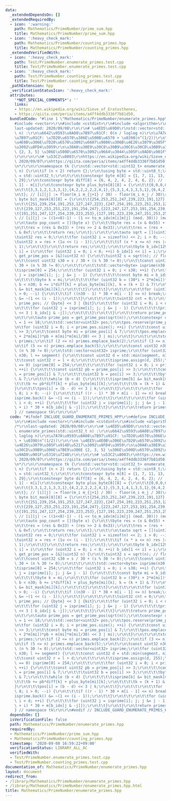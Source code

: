 ```yaml
---
data:
  _extendedDependsOn: []
  _extendedRequiredBy:
  - icon: ':warning:'
    path: Mathematics/PrimeNumber/prime_sum.hpp
    title: Mathematics/PrimeNumber/prime_sum.hpp
  - icon: ':heavy_check_mark:'
    path: Mathematics/PrimeNumber/counting_primes.hpp
    title: Mathematics/PrimeNumber/counting_primes.hpp
  _extendedVerifiedWith:
  - icon: ':heavy_check_mark:'
    path: Test/PrimeNumber.enumerate_primes.test.cpp
    title: Test/PrimeNumber.enumerate_primes.test.cpp
  - icon: ':heavy_check_mark:'
    path: Test/PrimeNumber.counting_primes.test.cpp
    title: Test/PrimeNumber.counting_primes.test.cpp
  _pathExtension: hpp
  _verificationStatusIcon: ':heavy_check_mark:'
  attributes:
    '*NOT_SPECIAL_COMMENTS*': ''
    links:
    - https://en.wikipedia.org/wiki/Sieve_of_Eratosthenes,
    - https://qiita.com/peria/items/a4ff4ddb3336f7b81d50,
  bundledCode: "#line 1 \"Mathematics/PrimeNumber/enumerate_primes.hpp\"\n\n\n\r\n\
    #include <vector>\r\n#include <cstdint>\r\n#include <algorithm>\r\n\r\n/*\r\n\
    last-updated: 2020/09/08\r\n\r\n# \u4ED5\u69D8\r\nstd::vector<std::uint32_t> enumerate_primes(std::uint32_t\
    \ n) :\r\n\u6642\u9593\u8A08\u7B97\u91CF: O(n / loglog n)\r\n\u7A7A\u9593\u8A08\
    \u7B97\u91CF: \u7D20\u6570\u306E\u500B\u6570 + \u0398(n^(1/2))\r\n\r\nn \u4EE5\
    \u4E0B\u306E\u7D20\u6570\u3092\u6607\u9806\u306B\u4E26\u3079\u305F\u914D\u5217\
    \u3092\u8FD4\u3059\r\n\u30A8\u30E9\u30C8\u30B9\u30C6\u30CD\u30B9\u306E\u7BE9\u306E\
    \ {2, 3, 5} \u306E\u500D\u6570\u3092\u9664\u3044\u305F\u9AD8\u901F\u5316\u7248\
    \r\n\r\n\r\n# \u53C2\u8003\r\nhttps://en.wikipedia.org/wiki/Sieve_of_Eratosthenes,\
    \ 2020/09/07\r\nhttps://qiita.com/peria/items/a4ff4ddb3336f7b81d50, 2020/09/08\r\
    \n*/\r\n\r\nnamespace tk {\r\nstd::vector<std::uint32_t> enumerate_primes(std::uint32_t\
    \ n) {\r\n\tif (n < 2) return {};\r\n\tusing byte = std::uint8_t;\r\n\tusing uint32\
    \ = std::uint32_t;\r\n\t\r\n\tconstexpr byte m[8] = {1, 7, 11, 13, 17, 19, 23,\
    \ 29};\r\n\tconstexpr byte diff[8] = {6, 4, 2, 4, 2, 4, 6, 2}; // [i] := m[i +\
    \ 1] - m[i]\r\n\tconstexpr byte plus_byte[8][8] = {\r\n\t\t{0,0,0,0,0,0,0,1},{1,1,1,0,1,1,1,1},{2,2,0,2,0,2,2,1},{3,1,1,2,1,1,3,1},\r\
    \n\t\t{3,3,1,2,1,3,3,1},{4,2,2,2,2,2,4,1},{5,3,1,4,1,3,5,1},{6,4,2,4,2,4,6,1},\r\
    \n\t}; // [i][j] := floor(m_i m_{j+1} / 30) - floor(m_i m_j / 30)\r\n\tconstexpr\
    \ byte bit_mask[8][8] = {\r\n\t\t{254,253,251,247,239,223,191,127},{253,223,239,254,127,247,251,191},\r\
    \n\t\t{251,239,254,191,253,127,247,223},{247,254,191,223,251,253,127,239},\r\n\
    \t\t{239,127,253,251,223,191,254,247},{223,247,127,253,191,254,239,251},\r\n\t\
    \t{191,251,247,127,254,239,223,253},{127,191,223,239,247,251,253,254},\r\n\t};\
    \ // [i][j] := ((1<<8)-1) - (1 << to_m_idx(m[i]m[j] (mod. 30))) (mod. 8))\r\n\t\
    \r\n\tauto pop_count = [](byte x) {\r\n\t\tbyte res = (x & 0x55) + (x >> 1 & 0x55);\r\
    \n\t\tres = (res & 0x33) + (res >> 2 & 0x33);\r\n\t\tres = (res + (res >> 4))\
    \ & 0xf;\r\n\t\treturn res;\r\n\t};\r\n\t\r\n\tauto sqrt = [](uint32 n) {\r\n\t\
    \tuint32 res = 0;\r\n\t\tfor (uint32 i = sizeof(n) << 2; i > 0; --i) {\r\n\t\t\
    \tuint32 x = res + (1u << (i - 1));\r\n\t\t\tif (x * x <= n) res |= 1u << (i -\
    \ 1);\r\n\t\t}\r\n\t\treturn res;\r\n\t};\r\n\t\r\n\tbyte b_idx[129]; // [1 <<\
    \ i] = i\r\n\tfor (uint32 i = 0; i < 8; ++i) b_idx[1 << i] = i;\r\n\t\r\n\tauto\
    \ get_prime_pos = [&](uint32 n) {\r\n\t\tuint32 s = sqrt(n); // floor(sqrt(n))\r\
    \n\t\tconst uint32 s30 = s / 30 + (s % 30 != 0);\r\n\t\tconst uint32 n30 = n /\
    \ 30 + (n % 30 != 0);\r\n\t\t\r\n\t\tstd::vector<byte> isprime(n30, 255);\r\n\t\
    \tisprime[0] = 254;\r\n\t\tfor (uint32 i = 0; i < s30; ++i) {\r\n\t\t\tfor (byte\
    \ j = isprime[i]; j; j &= j - 1) {\r\n\t\t\t\tconst byte mi = b_idx[j & -j];\r\
    \n\t\t\t\tbyte k = mi;\r\n\t\t\t\tfor (uint32 b = (30*i + 2*m[mi])*i + m[mi]*m[mi]/30;\
    \ b < n30; b += i*diff[k] + plus_byte[mi][k], k = (k + 1) & 7)\r\n\t\t\t\t\tisprime[b]\
    \ &= bit_mask[mi][k];\r\n\t\t\t}\r\n\t\t}\r\n\t\t\r\n\t\tfor (uint32 i = 8; i\
    \ > 0; --i) {\r\n\t\t\tif ((n30 - 1) * 30 + m[i - 1] <= n) break;\r\n\t\t\tisprime.back()\
    \ &= ~(1 << (i - 1));\r\n\t\t}\r\n\t\t\r\n\t\tuint32 cnt = 0;\r\n\t\tstd::vector<uint32>\
    \ prime_pos; // {byte} << 3 | {bit}\r\n\t\tfor (uint32 i = 0; i < n30; ++i) {\r\
    \n\t\t\tfor (uint32 j = isprime[i]; j; j &= j - 1) {\r\n\t\t\t\tprime_pos.emplace_back(i\
    \ << 3 | b_idx[j & -j]);\r\n\t\t\t}\r\n\t\t}\r\n\t\treturn prime_pos;\r\n\t};\r\
    \n\t\r\n\tauto prime_pos = get_prime_pos(sqrt(n));\r\n\tconstexpr uint32 segment\
    \ = 1 << 18;\r\n\tstd::vector<uint32> pos;\r\n\tpos.reserve(prime_pos.size());\r\
    \n\tfor (uint32 i = 0; i < prime_pos.size(); ++i) {\r\n\t\tconst uint32 pb = prime_pos[i]\
    \ >> 3;\r\n\t\tconst byte mi = prime_pos[i] & 7;\r\n\t\tpos.emplace_back(((30*pb\
    \ + 2*m[mi])*pb + m[mi]*m[mi]/30) << 3 | mi);\r\n\t}\r\n\t\r\n\tstd::vector<uint32>\
    \ primes;\r\n\tif (2 <= n) primes.emplace_back(2);\r\n\tif (3 <= n) primes.emplace_back(3);\r\
    \n\tif (5 <= n) primes.emplace_back(5);\r\n\t\r\n\tconst uint32 n30 = n / 30 +\
    \ (n % 30 != 0);\r\n\tstd::vector<uint32> isprime;\r\n\tfor (uint32 l = 0; l <\
    \ n30; l += segment) {\r\n\t\tconst uint32 d = std::min(segment, n30 - l);\r\n\
    \t\tconst uint32 r = l + d;\r\n\t\t\r\n\t\tisprime.assign(d, 255);\r\n\t\tif (l\
    \ == 0) isprime[0] = 254;\r\n\t\t\r\n\t\tfor (uint32 i = 0; i < prime_pos.size();\
    \ ++i) {\r\n\t\t\tconst uint32 pb = prime_pos[i] >> 3;\r\n\t\t\tconst byte mi\
    \ = prime_pos[i] & 7;\r\n\t\t\tuint32 b = pos[i] >> 3;\r\n\t\t\tbyte k = pos[i]\
    \ & 7;\r\n\t\t\twhile (b < d) {\r\n\t\t\t\tisprime[b] &= bit_mask[mi][k];\r\n\t\
    \t\t\tb += pb*diff[k] + plus_byte[mi][k];\r\n\t\t\t\tk = (k + 1) & 7;\r\n\t\t\t\
    }\r\n\t\t\tpos[i] = (b - d) << 3 | k;\r\n\t\t}\r\n\t\t\r\n\t\tfor (uint32 i =\
    \ 8; i > 0; --i) {\r\n\t\t\tif ((r - 1) * 30 + m[i - 1] <= n) break;\r\n\t\t\t\
    isprime.back() &= ~(1 << (i - 1));\r\n\t\t}\r\n\t\t\r\n\t\tfor (uint32 i = 0;\
    \ i < d; ++i) {\r\n\t\t\tfor (uint32 j = isprime[i]; j; j &= j - 1) primes.emplace_back((l\
    \ + i) * 30 + m[b_idx[j & -j]]);\r\n\t\t}\r\n\t}\r\n\treturn primes;\r\n}\r\n\
    } // namespace tk\r\n\r\n\n"
  code: "#ifndef INCLUDE_GUARD_ENUMERATE_PRIMES_HPP\r\n#define INCLUDE_GUARD_ENUMERATE_PRIMES_HPP\r\
    \n\r\n#include <vector>\r\n#include <cstdint>\r\n#include <algorithm>\r\n\r\n\
    /*\r\nlast-updated: 2020/09/08\r\n\r\n# \u4ED5\u69D8\r\nstd::vector<std::uint32_t>\
    \ enumerate_primes(std::uint32_t n) :\r\n\u6642\u9593\u8A08\u7B97\u91CF: O(n /\
    \ loglog n)\r\n\u7A7A\u9593\u8A08\u7B97\u91CF: \u7D20\u6570\u306E\u500B\u6570\
    \ + \u0398(n^(1/2))\r\n\r\nn \u4EE5\u4E0B\u306E\u7D20\u6570\u3092\u6607\u9806\u306B\
    \u4E26\u3079\u305F\u914D\u5217\u3092\u8FD4\u3059\r\n\u30A8\u30E9\u30C8\u30B9\u30C6\
    \u30CD\u30B9\u306E\u7BE9\u306E {2, 3, 5} \u306E\u500D\u6570\u3092\u9664\u3044\u305F\
    \u9AD8\u901F\u5316\u7248\r\n\r\n\r\n# \u53C2\u8003\r\nhttps://en.wikipedia.org/wiki/Sieve_of_Eratosthenes,\
    \ 2020/09/07\r\nhttps://qiita.com/peria/items/a4ff4ddb3336f7b81d50, 2020/09/08\r\
    \n*/\r\n\r\nnamespace tk {\r\nstd::vector<std::uint32_t> enumerate_primes(std::uint32_t\
    \ n) {\r\n\tif (n < 2) return {};\r\n\tusing byte = std::uint8_t;\r\n\tusing uint32\
    \ = std::uint32_t;\r\n\t\r\n\tconstexpr byte m[8] = {1, 7, 11, 13, 17, 19, 23,\
    \ 29};\r\n\tconstexpr byte diff[8] = {6, 4, 2, 4, 2, 4, 6, 2}; // [i] := m[i +\
    \ 1] - m[i]\r\n\tconstexpr byte plus_byte[8][8] = {\r\n\t\t{0,0,0,0,0,0,0,1},{1,1,1,0,1,1,1,1},{2,2,0,2,0,2,2,1},{3,1,1,2,1,1,3,1},\r\
    \n\t\t{3,3,1,2,1,3,3,1},{4,2,2,2,2,2,4,1},{5,3,1,4,1,3,5,1},{6,4,2,4,2,4,6,1},\r\
    \n\t}; // [i][j] := floor(m_i m_{j+1} / 30) - floor(m_i m_j / 30)\r\n\tconstexpr\
    \ byte bit_mask[8][8] = {\r\n\t\t{254,253,251,247,239,223,191,127},{253,223,239,254,127,247,251,191},\r\
    \n\t\t{251,239,254,191,253,127,247,223},{247,254,191,223,251,253,127,239},\r\n\
    \t\t{239,127,253,251,223,191,254,247},{223,247,127,253,191,254,239,251},\r\n\t\
    \t{191,251,247,127,254,239,223,253},{127,191,223,239,247,251,253,254},\r\n\t};\
    \ // [i][j] := ((1<<8)-1) - (1 << to_m_idx(m[i]m[j] (mod. 30))) (mod. 8))\r\n\t\
    \r\n\tauto pop_count = [](byte x) {\r\n\t\tbyte res = (x & 0x55) + (x >> 1 & 0x55);\r\
    \n\t\tres = (res & 0x33) + (res >> 2 & 0x33);\r\n\t\tres = (res + (res >> 4))\
    \ & 0xf;\r\n\t\treturn res;\r\n\t};\r\n\t\r\n\tauto sqrt = [](uint32 n) {\r\n\t\
    \tuint32 res = 0;\r\n\t\tfor (uint32 i = sizeof(n) << 2; i > 0; --i) {\r\n\t\t\
    \tuint32 x = res + (1u << (i - 1));\r\n\t\t\tif (x * x <= n) res |= 1u << (i -\
    \ 1);\r\n\t\t}\r\n\t\treturn res;\r\n\t};\r\n\t\r\n\tbyte b_idx[129]; // [1 <<\
    \ i] = i\r\n\tfor (uint32 i = 0; i < 8; ++i) b_idx[1 << i] = i;\r\n\t\r\n\tauto\
    \ get_prime_pos = [&](uint32 n) {\r\n\t\tuint32 s = sqrt(n); // floor(sqrt(n))\r\
    \n\t\tconst uint32 s30 = s / 30 + (s % 30 != 0);\r\n\t\tconst uint32 n30 = n /\
    \ 30 + (n % 30 != 0);\r\n\t\t\r\n\t\tstd::vector<byte> isprime(n30, 255);\r\n\t\
    \tisprime[0] = 254;\r\n\t\tfor (uint32 i = 0; i < s30; ++i) {\r\n\t\t\tfor (byte\
    \ j = isprime[i]; j; j &= j - 1) {\r\n\t\t\t\tconst byte mi = b_idx[j & -j];\r\
    \n\t\t\t\tbyte k = mi;\r\n\t\t\t\tfor (uint32 b = (30*i + 2*m[mi])*i + m[mi]*m[mi]/30;\
    \ b < n30; b += i*diff[k] + plus_byte[mi][k], k = (k + 1) & 7)\r\n\t\t\t\t\tisprime[b]\
    \ &= bit_mask[mi][k];\r\n\t\t\t}\r\n\t\t}\r\n\t\t\r\n\t\tfor (uint32 i = 8; i\
    \ > 0; --i) {\r\n\t\t\tif ((n30 - 1) * 30 + m[i - 1] <= n) break;\r\n\t\t\tisprime.back()\
    \ &= ~(1 << (i - 1));\r\n\t\t}\r\n\t\t\r\n\t\tuint32 cnt = 0;\r\n\t\tstd::vector<uint32>\
    \ prime_pos; // {byte} << 3 | {bit}\r\n\t\tfor (uint32 i = 0; i < n30; ++i) {\r\
    \n\t\t\tfor (uint32 j = isprime[i]; j; j &= j - 1) {\r\n\t\t\t\tprime_pos.emplace_back(i\
    \ << 3 | b_idx[j & -j]);\r\n\t\t\t}\r\n\t\t}\r\n\t\treturn prime_pos;\r\n\t};\r\
    \n\t\r\n\tauto prime_pos = get_prime_pos(sqrt(n));\r\n\tconstexpr uint32 segment\
    \ = 1 << 18;\r\n\tstd::vector<uint32> pos;\r\n\tpos.reserve(prime_pos.size());\r\
    \n\tfor (uint32 i = 0; i < prime_pos.size(); ++i) {\r\n\t\tconst uint32 pb = prime_pos[i]\
    \ >> 3;\r\n\t\tconst byte mi = prime_pos[i] & 7;\r\n\t\tpos.emplace_back(((30*pb\
    \ + 2*m[mi])*pb + m[mi]*m[mi]/30) << 3 | mi);\r\n\t}\r\n\t\r\n\tstd::vector<uint32>\
    \ primes;\r\n\tif (2 <= n) primes.emplace_back(2);\r\n\tif (3 <= n) primes.emplace_back(3);\r\
    \n\tif (5 <= n) primes.emplace_back(5);\r\n\t\r\n\tconst uint32 n30 = n / 30 +\
    \ (n % 30 != 0);\r\n\tstd::vector<uint32> isprime;\r\n\tfor (uint32 l = 0; l <\
    \ n30; l += segment) {\r\n\t\tconst uint32 d = std::min(segment, n30 - l);\r\n\
    \t\tconst uint32 r = l + d;\r\n\t\t\r\n\t\tisprime.assign(d, 255);\r\n\t\tif (l\
    \ == 0) isprime[0] = 254;\r\n\t\t\r\n\t\tfor (uint32 i = 0; i < prime_pos.size();\
    \ ++i) {\r\n\t\t\tconst uint32 pb = prime_pos[i] >> 3;\r\n\t\t\tconst byte mi\
    \ = prime_pos[i] & 7;\r\n\t\t\tuint32 b = pos[i] >> 3;\r\n\t\t\tbyte k = pos[i]\
    \ & 7;\r\n\t\t\twhile (b < d) {\r\n\t\t\t\tisprime[b] &= bit_mask[mi][k];\r\n\t\
    \t\t\tb += pb*diff[k] + plus_byte[mi][k];\r\n\t\t\t\tk = (k + 1) & 7;\r\n\t\t\t\
    }\r\n\t\t\tpos[i] = (b - d) << 3 | k;\r\n\t\t}\r\n\t\t\r\n\t\tfor (uint32 i =\
    \ 8; i > 0; --i) {\r\n\t\t\tif ((r - 1) * 30 + m[i - 1] <= n) break;\r\n\t\t\t\
    isprime.back() &= ~(1 << (i - 1));\r\n\t\t}\r\n\t\t\r\n\t\tfor (uint32 i = 0;\
    \ i < d; ++i) {\r\n\t\t\tfor (uint32 j = isprime[i]; j; j &= j - 1) primes.emplace_back((l\
    \ + i) * 30 + m[b_idx[j & -j]]);\r\n\t\t}\r\n\t}\r\n\treturn primes;\r\n}\r\n\
    } // namespace tk\r\n\r\n#endif // INCLUDE_GUARD_ENUMERATE_PRIMES_HPP"
  dependsOn: []
  isVerificationFile: false
  path: Mathematics/PrimeNumber/enumerate_primes.hpp
  requiredBy:
  - Mathematics/PrimeNumber/prime_sum.hpp
  - Mathematics/PrimeNumber/counting_primes.hpp
  timestamp: '2020-09-08 16:59:22+09:00'
  verificationStatus: LIBRARY_ALL_AC
  verifiedWith:
  - Test/PrimeNumber.enumerate_primes.test.cpp
  - Test/PrimeNumber.counting_primes.test.cpp
documentation_of: Mathematics/PrimeNumber/enumerate_primes.hpp
layout: document
redirect_from:
- /library/Mathematics/PrimeNumber/enumerate_primes.hpp
- /library/Mathematics/PrimeNumber/enumerate_primes.hpp.html
title: Mathematics/PrimeNumber/enumerate_primes.hpp
---
```

